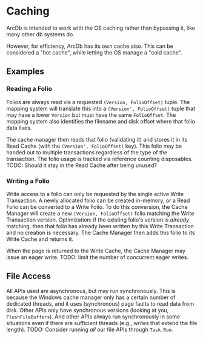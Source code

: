 # Caching

ArcDb is intended to work with the OS caching rather than bypassing it, like many other db systems do.

However, for efficiency, ArcDb has its own cache also. This can be considered a "hot cache", while letting the OS manage a "cold cache".

## Examples

### Reading a Folio

Folios are always read via a requested `(Version, FolioOffset)` tuple. The mapping system will translate this into a `(Version', FolioOffset)` tuple that may have a lower `Version` but must have the same `FolioOffset`. The mapping system also identifies the filename and disk offset where that folio data lives.

The cache manager then reads that folio (validating it) and stores it in its Read Cache (with the `(Version', FolioOffset)` key). This folio may be handed out to multiple transactions regardless of the type of the transaction. The folio usage is tracked via reference counting disposables. TODO: Should it stay in the Read Cache after being unused?

### Writing a Folio

Write access to a folio can only be requested by the single active Write Transaction. A newly allocated folio can be created in-memory, or a Read Folio can be converted to a Write Folio. To do this conversion, the Cache Manager will create a new `(Version, FolioOffset)` folio matching the Write Transaction version. Optimization: if the existing folio's version is *already* matching, then that folio has already been written by this Write Transaction and no creation is necessary. The Cache Manager then adds this folio to its Write Cache and returns it.

When the page is returned to the Write Cache, the Cache Manager may issue an eager write. TODO: limit the number of concurrent eager writes.

## File Access

All APIs used are asynchronous, but may run synchronously. This is because the Windows cache manager only has a certain number of dedicated threads, and it uses (synchronous) page faults to read data from disk. Other APIs only have synchronous versions (looking at you, `FlushFileBuffers`). And other APIs always run synchronously in some situations even if there are sufficient threads (e.g., writes that extend the file length). TODO: Consider running *all* our file APIs through `Task.Run`.
